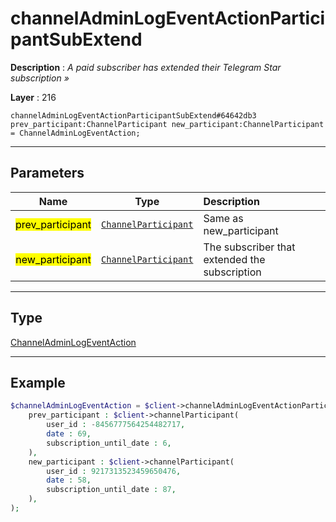 # channelAdminLogEventActionParticipantSubExtend

**Description** : *A paid subscriber has extended their Telegram Star subscription &raquo;*

**Layer** : 216

```tl
channelAdminLogEventActionParticipantSubExtend#64642db3 prev_participant:ChannelParticipant new_participant:ChannelParticipant = ChannelAdminLogEventAction;
```

---

## Parameters

| Name | Type | Description |
| :---: | :---: | :--- |
| <mark>prev_participant</mark> | [`ChannelParticipant`](type/ChannelParticipant) | Same as new_participant |
| <mark>new_participant</mark> | [`ChannelParticipant`](type/ChannelParticipant) | The subscriber that extended the subscription |

---

## Type

[ChannelAdminLogEventAction](type/ChannelAdminLogEventAction)

---

## Example

```php
$channelAdminLogEventAction = $client->channelAdminLogEventActionParticipantSubExtend(
	prev_participant : $client->channelParticipant(
		user_id : -8456777564254482717,
		date : 69,
		subscription_until_date : 6,
	),
	new_participant : $client->channelParticipant(
		user_id : 9217313523459650476,
		date : 58,
		subscription_until_date : 87,
	),
);
```
